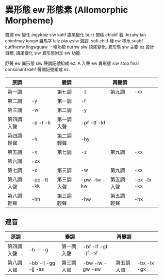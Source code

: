 # 異形態 ew 形態素 (Allomorphic Morpheme)

聲調 ew 變化 ingykaiz siw kahf 語尾變化 burz 關係 chiahf 着. Inzuiw lan chimfmay iongw 羅馬字 laiz piauzsiw 聲調, sofi chitf 種 ew 標示 suahf cutfhienw lingwguaw 一種功能 tiurhw siw 語尾變化. 異形態 siw 主要 ez 設計目標, 語尾變化 siw 異形態附加 ew 功能.

舒聲 ew 異形態 siw 聲調記號組成 ez. A 入聲 ew 異形態 siw stop final consonant kahf 聲調記號組成 ez.

| 原調 | | 變調 | | 再變調 | |
| --- | --- | --- | --- | --- | --- |
| 第一調 || 第七調 | -z | 第九調 | -xx |
| 第二調 | -y | 第一調 | -f |||
| 第三調 | -w | 第二調 | -y |||
| 第四調入聲 | -p -t -k | 第一調入聲 | -pf -tf -kf | | |
| 第四調輕聲 | -h | 第二調輕聲 | -hy | | |
| 第五調 | -x | 第七調 | -z | 第九調 | -xx |
| 第六調 | -zx |||||
| 第七調 | -z | 第三調 | -w | 第九調 | -xx |
| 第八調入聲 | -pp -tt -kk | 第三調入聲 | -pw -tw -kw | 第五調入聲 | -px -tx -kx |
| 第八調輕聲 | -hh | 第三調輕聲 | -hw | 第五調輕聲 | -hx |

## 連音

| 原調 | | 變調 | | 再變調 | |
| --- | --- | --- | --- | --- | --- |
| 第四調入聲 | -b -l -g | 第一調入聲 | -bf -lf -gf -jf -sf |||
| 第八調入聲 | -bb -ll -gg -jj -ss | 第三調入聲 | -bw -lw -gw -sw | 第五調入聲 | -bx -lx -gx |
